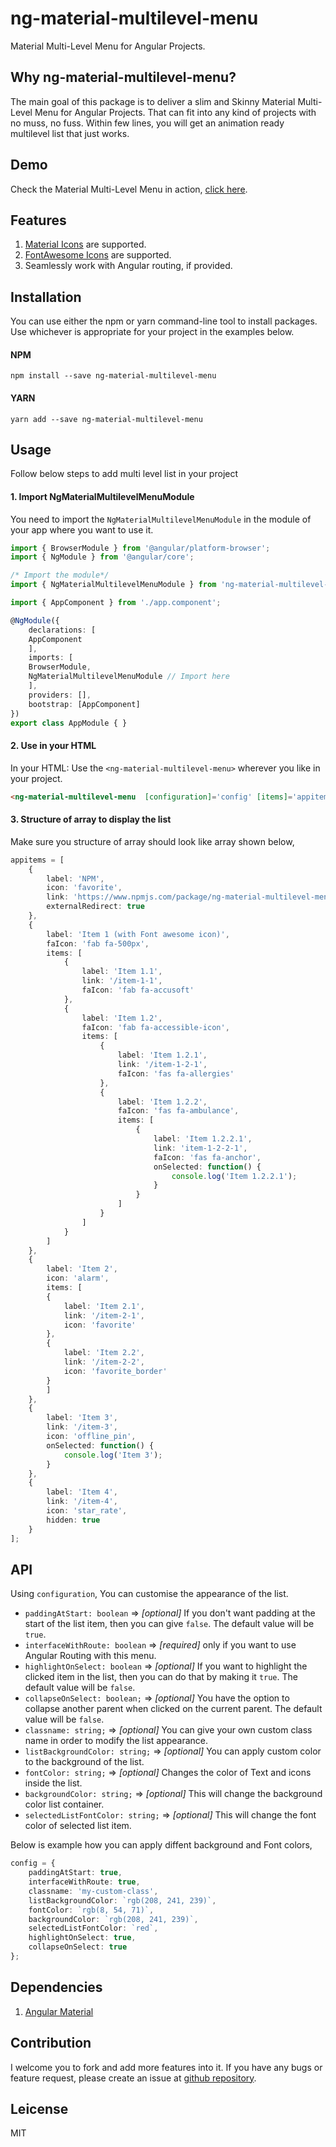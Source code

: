 # ng-material-multilevel-menu

Material Multi-Level Menu for Angular Projects.

## Why ng-material-multilevel-menu?

The main goal of this package is to deliver a slim and Skinny Material Multi-Level Menu for Angular Projects. That can fit into any kind of projects with no muss, no fuss. Within few lines, you will get an animation ready multilevel list that just works.

## Demo

Check the Material Multi-Level Menu in action, [click here](http://plugins.codershood.info/#/plugins/ngmm-plugin).

## Features
1. [Material Icons](https://material.io/tools/icons/?style=baseline) are supported.
2. [FontAwesome Icons](https://fontawesome.com/v4.7.0/icons/) are supported.
3. Seamlessly work with Angular routing, if provided.

## Installation
You can use either the npm or yarn command-line tool to install packages. Use whichever is appropriate for your project in the examples below.

#### NPM
```  
npm install --save ng-material-multilevel-menu
```
        
#### YARN
```          
yarn add --save ng-material-multilevel-menu
```
        
## Usage
Follow below steps to add multi level list in your project

#### 1. Import NgMaterialMultilevelMenuModule

You need to import the ```NgMaterialMultilevelMenuModule``` in the module of your app where you want to use it.

```typescript        
import { BrowserModule } from '@angular/platform-browser';
import { NgModule } from '@angular/core';

/* Import the module*/
import { NgMaterialMultilevelMenuModule } from 'ng-material-multilevel-menu';

import { AppComponent } from './app.component';

@NgModule({
    declarations: [
    AppComponent
    ],
    imports: [
    BrowserModule,
    NgMaterialMultilevelMenuModule // Import here
    ],
    providers: [],
    bootstrap: [AppComponent]
})
export class AppModule { }
```  

        
#### 2. Use <ng-material-multilevel-menu> in your HTML

In your HTML: Use the ```<ng-material-multilevel-menu>``` wherever you like in your project.

```html        
<ng-material-multilevel-menu  [configuration]='config' [items]='appitems' (selectedItem)="selectedItem($event)"></ng-material-multilevel-menu>
```
        
#### 3. Structure of array to display the list

Make sure you structure of array should look like array shown below,     
```typescript
appitems = [
    {
        label: 'NPM',
        icon: 'favorite',
        link: 'https://www.npmjs.com/package/ng-material-multilevel-menu',
        externalRedirect: true
    },
    {
        label: 'Item 1 (with Font awesome icon)',
        faIcon: 'fab fa-500px',
        items: [
            {
                label: 'Item 1.1',
                link: '/item-1-1',
                faIcon: 'fab fa-accusoft'
            },
            {
                label: 'Item 1.2',
                faIcon: 'fab fa-accessible-icon',
                items: [
                    {
                        label: 'Item 1.2.1',
                        link: '/item-1-2-1',
                        faIcon: 'fas fa-allergies'
                    },
                    {
                        label: 'Item 1.2.2',
                        faIcon: 'fas fa-ambulance',
                        items: [
                            {
                                label: 'Item 1.2.2.1',
                                link: 'item-1-2-2-1',
                                faIcon: 'fas fa-anchor',
                                onSelected: function() {
                                    console.log('Item 1.2.2.1');
                                }
                            }
                        ]
                    }
                ]
            }
        ]
    },
    {
        label: 'Item 2',
        icon: 'alarm',
        items: [
        {
            label: 'Item 2.1',
            link: '/item-2-1',
            icon: 'favorite'
        },
        {
            label: 'Item 2.2',
            link: '/item-2-2',
            icon: 'favorite_border'
        }
        ]
    },
    {
        label: 'Item 3',
        link: '/item-3',
        icon: 'offline_pin',
        onSelected: function() {
            console.log('Item 3');
        }
    },
    {
        label: 'Item 4',
        link: '/item-4',
        icon: 'star_rate',
        hidden: true
    }
];
```

## API
Using ```configuration```, You can customise the appearance of the list.
* ```paddingAtStart: boolean``` => *[optional]* If you don't want padding at the start of the list item, then you can give ```false```. The default value will be ```true```.
* ```interfaceWithRoute: boolean``` => *[required]* only if you want to use Angular Routing with this menu.
* ```highlightOnSelect: boolean``` => *[optional]* If you want to highlight the clicked item in the list, then you can do that by making it ```true```. The default value will be ```false```.
* ```collapseOnSelect: boolean;``` => *[optional]* You have the option to collapse another parent when clicked on the current parent. The default value will be ```false```. 
* ```classname: string;``` => *[optional]* You can give your own custom class name in order to modify the list appearance. 
* ```listBackgroundColor: string;``` => *[optional]* You can apply custom color to the background of the list.
* ```fontColor: string;``` => *[optional]* Changes the color of Text and icons inside the list.
* ```backgroundColor: string;``` => *[optional]* This will change the background color list container.
* ```selectedListFontColor: string;``` => *[optional]* This will change the font color of selected list item.

Below is example how you can apply diffent background and Font colors,
```typescript
config = {
    paddingAtStart: true,
    interfaceWithRoute: true,
    classname: 'my-custom-class',
    listBackgroundColor: `rgb(208, 241, 239)`,
    fontColor: `rgb(8, 54, 71)`,
    backgroundColor: `rgb(208, 241, 239)`,
    selectedListFontColor: `red`,
    highlightOnSelect: true,
    collapseOnSelect: true
};
```


## Dependencies
1. [Angular Material](https://material.angular.io)

## Contribution

I welcome you to fork and add more features into it. If you have any bugs or feature request, please create an issue at [github repository](https://github.com/ShankyTiwari/ng-material-multilevel-menu/issues).

## Leicense

MIT